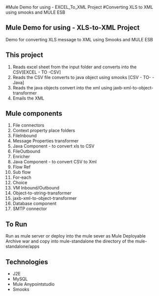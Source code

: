 #Mule Demo for using - EXCEL_To_XML Project
#Converting XLS to XML using smooks and MULE ESB

Mule Demo for using - XLS-to-XML Project
--------------
Demo for converting XLS message to XML using Smooks and MULE ESB


This project 
---------
1.	Reads excel sheet from the input folder and converts into the CSV[EXCEL - TO -CSV]
2.	Reads the CSV file converts to java object using smooks [CSV - TO- - Java]
3.	Reads the java objects convert into the xml using jaxb-xml-to-object-transformer
4.	Emails the XML


Mule components
---------
1.	File connectors
2.	Context property place folders
3. 	FileInbound
4.	Message Properties transformer
5.	Java Component - to convert xls to CSV
6.	FileOutbound
7.	Enricher
8.	Java Component - to convert CSV to Xml
9.	Flow Ref
10.	Sub flow
11.	For-each
12.	Choice
13.	VM Inbound/Outbound
14.	Object-to-string-transformer
15.	jaxb-xml-to-object-transformer
16.	Database component
17.	SMTP connector



To Run
-------
Run as mule server or deploy into the mule sever as Mule Deployable Archive war and copy into mule-standalone the directory of the mule-standalone/apps


Technologies
---------
- J2E
- MySQL
- Mule Anypointstudio
- Smooks
